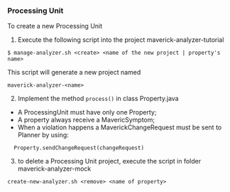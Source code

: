 ### Processing Unit

To create a new Processing Unit

1. Execute the following script into the project maverick-analyzer-tutorial

~~~
$ manage-analyzer.sh <create> <name of the new project | property's name>
~~~

This script will generate a new project named

~~~
maverick-analyzer-<name>
~~~ 

2. Implement the method `process()` in class <Name>Property.java 
  * A ProcessingUnit must have only one Property;
  * A property always receive a MavericSymptom;
  * When a violation happens a MaverickChangeRequest must be sent to Planner by using:
  ~~~
  	Property.sendChangeRequest(changeRequest)
  ~~~
    
3. to delete a Processing Unit project, execute the script in folder maverick-analyzer-mock 

~~~
create-new-analyzer.sh <remove> <name of property>
~~~
